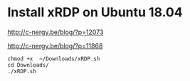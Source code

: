# Install xRDP on Ubuntu 18.04

http://c-nergy.be/blog/?p=12073

http://c-nergy.be/blog/?p=11868
```
chmod +x  ~/Downloads/xRDP.sh
cd Downloads/
./xRDP.sh
```
